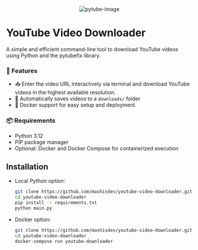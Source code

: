 <p align="center">
  <img src="https://github.com/user-attachments/assets/007ac71a-66cc-45f7-a5df-13e1718ad252" alt="pytube-image" />
</p>

# YouTube Video Downloader
A simple and efficient command-line tool to download YouTube videos using Python and the pytubefix library.

### 🚀 Features
- 📥 Enter the video URL interactively via terminal and download YouTube videos in the highest available resolution.
- 📂 Automatically saves videos to a `downloads/` folder
- 🐋 Docker support for easy setup and deployment.

### 📦 Requirements
- Python 3.12
- PIP package manager
- Optional: Docker and Docker Compose for containerized execution

## Installation
- Local Python option:

  ```bash
  git clone https://github.com/mashisdev/youtube-video-downloader.git
  cd youtube-video-downloader
  pip install -r requirements.txt
  python main.py
  ```
- Docker option:

  ```bash
  git clone https://github.com/mashisdev/youtube-video-downloader.git
  cd youtube-video-downloader
  docker-compose run youtube-downloader
  ```
